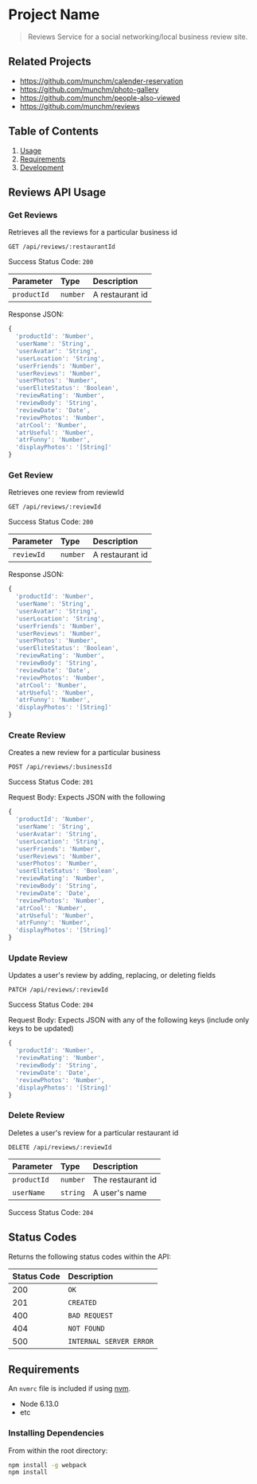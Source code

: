 # Project Name

> Reviews Service for a social networking/local business review site.

## Related Projects

  - https://github.com/munchm/calender-reservation
  - https://github.com/munchm/photo-gallery
  - https://github.com/munchm/people-also-viewed
  - https://github.com/munchm/reviews

## Table of Contents

1. [Usage](#Usage)
2. [Requirements](#requirements)
3. [Development](#development)

## Reviews API Usage

### Get Reviews
Retrieves all the reviews for a particular business id

```http
GET /api/reviews/:restaurantId
```

Success Status Code: `200`

| Parameter | Type | Description |
| :--- | :--- | :--- |
| `productId` | `number` | A restaurant id |

Response JSON:

```javascript
{
  'productId': 'Number',
  'userName': 'String',
  'userAvatar': 'String',
  'userLocation': 'String',
  'userFriends': 'Number',
  'userReviews': 'Number',
  'userPhotos': 'Number',
  'userEliteStatus': 'Boolean',
  'reviewRating': 'Number',
  'reviewBody': 'String',
  'reviewDate': 'Date',
  'reviewPhotos': 'Number',
  'atrCool': 'Number',
  'atrUseful': 'Number',
  'atrFunny': 'Number',
  'displayPhotos': '[String]'
}
```

### Get Review
Retrieves one review from reviewId

```http
GET /api/reviews/:reviewId
```

Success Status Code: `200`

| Parameter | Type | Description |
| :--- | :--- | :--- |
| `reviewId` | `number` | A restaurant id |

Response JSON:

```javascript
{
  'productId': 'Number',
  'userName': 'String',
  'userAvatar': 'String',
  'userLocation': 'String',
  'userFriends': 'Number',
  'userReviews': 'Number',
  'userPhotos': 'Number',
  'userEliteStatus': 'Boolean',
  'reviewRating': 'Number',
  'reviewBody': 'String',
  'reviewDate': 'Date',
  'reviewPhotos': 'Number',
  'atrCool': 'Number',
  'atrUseful': 'Number',
  'atrFunny': 'Number',
  'displayPhotos': '[String]'
}
```

### Create Review
Creates a new review for a particular business

```http
POST /api/reviews/:businessId
```

Success Status Code: `201`

Request Body: Expects JSON with the following

```javascript
{
  'productId': 'Number',
  'userName': 'String',
  'userAvatar': 'String',
  'userLocation': 'String',
  'userFriends': 'Number',
  'userReviews': 'Number',
  'userPhotos': 'Number',
  'userEliteStatus': 'Boolean',
  'reviewRating': 'Number',
  'reviewBody': 'String',
  'reviewDate': 'Date',
  'reviewPhotos': 'Number',
  'atrCool': 'Number',
  'atrUseful': 'Number',
  'atrFunny': 'Number',
  'displayPhotos': '[String]'
}
```

### Update Review
Updates a user's review by adding, replacing, or deleting fields

```http
PATCH /api/reviews/:reviewId
```
Success Status Code: `204`

Request Body: Expects JSON with any of the following keys (include only keys to be updated)

```javascript
{
  'productId': 'Number',
  'reviewRating': 'Number',
  'reviewBody': 'String',
  'reviewDate': 'Date',
  'reviewPhotos': 'Number',
  'displayPhotos': '[String]'
}
```

### Delete Review
Deletes a user's review for a particular restaurant id

```http
DELETE /api/reviews/:reviewId
```

| Parameter | Type | Description |
| :--- | :--- | :--- |
| `productId` | `number` | The restaurant id |
| `userName` | `string` | A user's name |

Success Status Code: `204`

## Status Codes
Returns the following status codes within the API:

| Status Code | Description |
| :--- | :--- |
| 200 | `OK` |
| 201 | `CREATED` |
| 400 | `BAD REQUEST` |
| 404 | `NOT FOUND` |
| 500 | `INTERNAL SERVER ERROR` |


## Requirements

An `nvmrc` file is included if using [nvm](https://github.com/creationix/nvm).

- Node 6.13.0
- etc

### Installing Dependencies

From within the root directory:

```sh
npm install -g webpack
npm install
```

